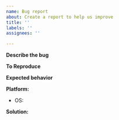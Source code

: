 ```yaml
---
name: Bug report
about: Create a report to help us improve
title: ''
labels: ''
assignees: ''

---
```


**Describe the bug**
<!--- A clear and concise description of what the bug is. --->

**To Reproduce**
<!--- Steps to reproduce the behavior: --->

**Expected behavior**
<!--- A clear and concise description of what you expected to happen. --->

**Platform:** 
 - OS: 

**Solution:**
<!--- if you know the solution, please submit code sample or a sample project in node or .Net, so it will be faster for me to integrate into main project. --->
